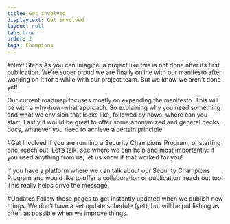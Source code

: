 ```yaml
---
title: Get involved
displaytext: Get involved
layout: null
tab: true
order: 2
tags: Champions
---
```


#Next Steps
As you can imagine, a project like this is not done after its first publication. We’re super proud we are finally online with our manifesto after working on it for a while with our project team. But we know we aren’t done yet!

Our current roadmap focuses mostly on expanding the manifesto. This will be with a why-how-what approach. So explaining why you need something and what we envision that looks like, followed by hows: where can you start. Lastly it would be great to offer some anonymized and general decks, docs, whatever you need to achieve a certain principle.

#Get Involved
If you are running a Security Champions Program, or starting one, reach out! Let’s talk, see where we can help and most importantly: if you used anything from us, let us know if that worked for you!

If you have a platform where we can talk about our Security Champions Program and would like to offer a collaboration or publication, reach out too! This really helps drive the message.

#Updates
Follow these pages to get instantly updated when we publish new things. We don’t have a set update schedule (yet), but will be publishing as often as possible when we improve things.
